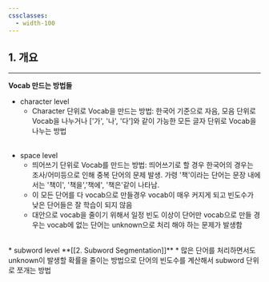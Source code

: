 ```yaml
---
cssclasses:
  - width-100
---
```

## 1. 개요
---
**Vocab 만드는 방법들**
* character level
    * Character 단위로 Vocab을 만드는 방법: 한국어 기준으로 자음, 모음 단위로 Vocab을 나누거나 ['가', '나', '다']와 같이 가능한 모든 글자 단위로 Vocab을 나누는 방법
    <br>
- space level
	- 띄어쓰기 단위로 Vocab를 만드는 방법: 띄어쓰기로 할 경우 한국어의 경우는 조사/어미등으로 인해 중복 단어의 문제 발생. 가령 '책'이라는 단어는 문장 내에서는 '책이', '책을','책에', '책은'같이 나타남.
	- 이 모든 단어를 다 vocab으로 만들경우 vocab이 매우 커지게 되고 빈도수가 낮은 단어들은 잘 학습이 되지 않음
	- 대안으로 vocab을 줄이기 위해서 일정 빈도 이상이 단어만 vocab으로 만들 경우는 vocab에 없는 단어는 unknown으로 처리 해야 하는 문제가 발생함
<br>
* subword level **[[2. Subword Segmentation]]**
	* 많은 단어를 처리하면서도 unknown이 발생할 확률을 줄이는 방법으로 단어의 빈도수를 계산해서 subword 단위로 쪼개는 방법
		 